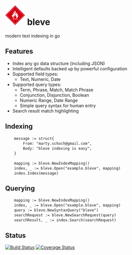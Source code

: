 # ![bleve](docs/bleve.png) bleve

modern text indexing in go

## Features
* Index any go data structure (including JSON)
* Intelligent defaults backed up by powerful configuration
* Supported field types:
    * Text, Numeric, Date
* Supported query types:
    * Term, Phrase, Match, Match Phrase
    * Conjunction, Disjunction, Boolean
    * Numeric Range, Date Range
    * Simple query syntax for human entry
* Search result match highlighting

## Indexing

		message := struct{
			From: "marty.schoch@gmail.com",
			Body: "bleve indexing is easy",
		}

		mapping := bleve.NewIndexMapping()
		index, _ := bleve.Open("example.bleve", mapping)
		index.Index(message)

## Querying

		mapping := bleve.NewIndexMapping()
		index, _ := bleve.Open("example.bleve", mapping)
		query := bleve.NewSyntaxQuery("bleve")
		searchRequest := bleve.NewSearchRequest(query)
		searchResult, _ := index.Search(searchRequest)


## Status

[![Build Status](https://drone.io/github.com/couchbaselabs/bleve/status.png)](https://drone.io/github.com/couchbaselabs/bleve/latest)
[![Coverage Status](https://coveralls.io/repos/couchbaselabs/bleve/badge.png?branch=master)](https://coveralls.io/r/couchbaselabs/bleve?branch=master)